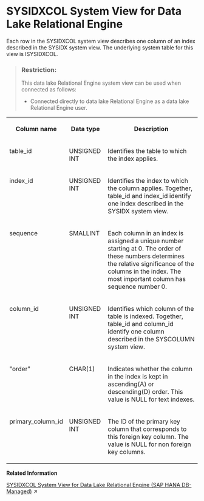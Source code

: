 <!-- loio3be8e1416c5f1014aa0185d6ff33803a -->

# SYSIDXCOL System View for Data Lake Relational Engine

Each row in the SYSIDXCOL system view describes one column of an index described in the SYSIDX system view. The underlying system table for this view is ISYSIDXCOL.



> ### Restriction:  
> This data lake Relational Engine system view can be used when connected as follows:
> 
> -   Connected directly to data lake Relational Engine as a data lake Relational Engine user.




<table>
<tr>
<th valign="top">

Column name



</th>
<th valign="top">

Data type



</th>
<th valign="top">

Description



</th>
</tr>
<tr>
<td valign="top">

table\_id



</td>
<td valign="top">

UNSIGNED INT



</td>
<td valign="top">

Identifies the table to which the index applies.



</td>
</tr>
<tr>
<td valign="top">

index\_id



</td>
<td valign="top">

UNSIGNED INT



</td>
<td valign="top">

Identifies the index to which the column applies. Together, table\_id and index\_id identify one index described in the SYSIDX system view.



</td>
</tr>
<tr>
<td valign="top">

sequence



</td>
<td valign="top">

SMALLINT



</td>
<td valign="top">

Each column in an index is assigned a unique number starting at 0. The order of these numbers determines the relative significance of the columns in the index. The most important column has sequence number 0.



</td>
</tr>
<tr>
<td valign="top">

column\_id



</td>
<td valign="top">

UNSIGNED INT



</td>
<td valign="top">

Identifies which column of the table is indexed. Together, table\_id and column\_id identify one column described in the SYSCOLUMN system view.



</td>
</tr>
<tr>
<td valign="top">

"order"



</td>
<td valign="top">

CHAR\(1\)



</td>
<td valign="top">

Indicates whether the column in the index is kept in ascending\(A\) or descending\(D\) order. This value is NULL for text indexes.



</td>
</tr>
<tr>
<td valign="top">

primary\_column\_id



</td>
<td valign="top">

UNSIGNED INT



</td>
<td valign="top">

The ID of the primary key column that corresponds to this foreign key column. The value is NULL for non foreign key columns.



</td>
</tr>
</table>

**Related Information**  


[SYSIDXCOL System View for Data Lake Relational Engine (SAP HANA DB-Managed)](https://help.sap.com/viewer/a898e08b84f21015969fa437e89860c8/2023_1_QRC/en-US/c788126885234b62a755b24da7d314e9.html "Each row in the SYSIDXCOL system view describes one column of an index described in the SYSIDX system view. The underlying system table for this view is ISYSIDXCOL.") :arrow_upper_right:

